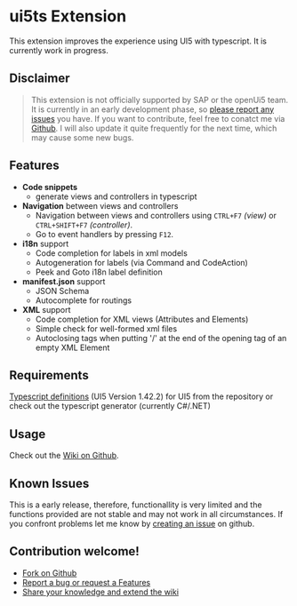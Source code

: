 # ui5ts Extension

This extension improves the experience using UI5 with typescript. It is currently work in progress.

## Disclaimer 
> This extension is not officially supported by SAP or the openUi5 team. It is currently in an early development phase, so [please report any issues](https://github.com/apazureck/openui5vscodeTypescriptTools/issues) you have. If you want to contribute, feel free to conatct me via [Github](https://github.com/apazureck/openui5vscodeTypescriptTools/issues). I will also update it quite frequently for the next time, which may cause some new bugs.

## Features

* **Code snippets**
    * generate views and controllers in typescript
* **Navigation** between views and controllers
    * Navigation between views and controllers using `CTRL+F7` _(view)_ or `CTRL+SHIFT+F7` _(controller)_.
    * Go to event handlers by pressing `F12`.
* **i18n** support
    * Code completion for labels in xml models
    * Autogeneration for labels (via Command and CodeAction)
    * Peek and Goto i18n label definition
* **manifest.json** support
    * JSON Schema
    * Autocomplete for routings
* **XML** support
    * Code completion for XML views (Attributes and Elements)
    * Simple check for well-formed xml files
    * Autoclosing tags when putting '/' at the end of the opening tag of an empty XML Element

## Requirements

[Typescript definitions]() (UI5 Version 1.42.2) for UI5 from the repository or check out the typescript generator (currently C#/.NET)

## Usage

Check out the [Wiki on Github](https://github.com/apazureck/openui5vscodeTypescriptTools/wiki).

## Known Issues

This is a early release, therefore, functionallity is very limited and the functions provided are not stable and may not work in all circumstances. If you confront problems let me know by [creating an issue](https://github.com/apazureck/openui5vscodeTypescriptTools/issues) on github.

## Contribution welcome!

* [Fork on Github](https://github.com/apazureck/openui5vscodeTypescriptTools)
* [Report a bug or request a Features](https://github.com/apazureck/openui5vscodeTypescriptTools/issues)
* [Share your knowledge and extend the wiki](https://github.com/apazureck/openui5vscodeTypescriptTools/wiki)